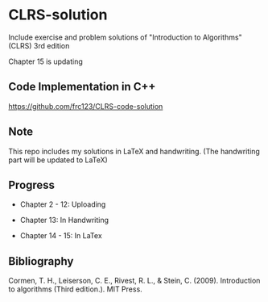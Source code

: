 # CLRS-solution

Include exercise and problem solutions of "Introduction to Algorithms" (CLRS) 3rd edition

Chapter 15 is updating

## Code Implementation in C++

https://github.com/frc123/CLRS-code-solution

## Note

This repo includes my solutions in LaTeX and handwriting.
(The handwriting part will be updated to LaTeX)

## Progress

- Chapter 2 - 12: Uploading

- Chapter 13: In Handwriting

- Chapter 14 - 15: In LaTex

## Bibliography

Cormen, T. H., Leiserson, C. E., Rivest, R. L., & Stein, C. (2009). Introduction to algorithms  (Third edition.). MIT Press.
